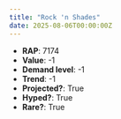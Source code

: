 ```yaml
---
title: "Rock 'n Shades"
date: 2025-08-06T00:00:00Z
---
```

- **RAP**: 7174
- **Value**: -1
- **Demand level**: -1
- **Trend**: -1
- **Projected?**: True
- **Hyped?**: True
- **Rare?**: True
